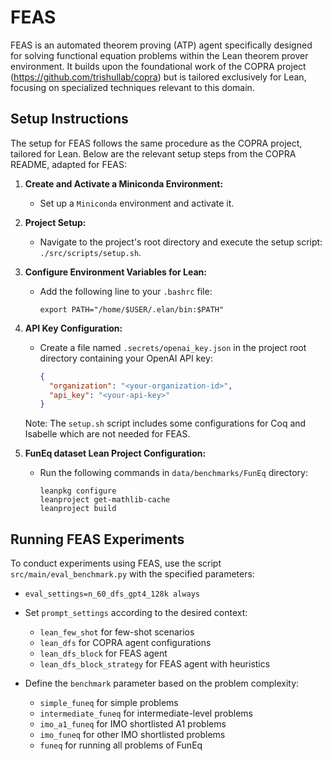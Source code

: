 # FEAS
FEAS is an automated theorem proving (ATP) agent specifically designed for solving functional equation problems within the Lean theorem prover environment. It builds upon the foundational work of the COPRA project (https://github.com/trishullab/copra) but is tailored exclusively for Lean, focusing on specialized techniques relevant to this domain.

## Setup Instructions
The setup for FEAS follows the same procedure as the COPRA project, tailored for Lean. Below are the relevant setup steps from the COPRA README, adapted for FEAS:

1. **Create and Activate a Miniconda Environment:**
   - Set up a `Miniconda` environment and activate it.

2. **Project Setup:**
   - Navigate to the project's root directory and execute the setup script: `./src/scripts/setup.sh`.

3. **Configure Environment Variables for Lean:**
   - Add the following line to your `.bashrc` file:
     ```
     export PATH="/home/$USER/.elan/bin:$PATH"
     ```

4. **API Key Configuration:**
   - Create a file named `.secrets/openai_key.json` in the project root directory containing your OpenAI API key:
     ```json
     {
       "organization": "<your-organization-id>",
       "api_key": "<your-api-key>"
     }
     ```

   Note: The `setup.sh` script includes some configurations for Coq and Isabelle which are not needed for FEAS.

5. **FunEq dataset Lean Project Configuration:**
   - Run the following commands in `data/benchmarks/FunEq` directory:
     ```
     leanpkg configure
     leanproject get-mathlib-cache
     leanproject build
     ```

## Running FEAS Experiments
To conduct experiments using FEAS, use the script `src/main/eval_benchmark.py` with the specified parameters:
- `eval_settings=n_60_dfs_gpt4_128k always`
- Set `prompt_settings` according to the desired context:
  - `lean_few_shot` for few-shot scenarios
  - `lean_dfs` for COPRA agent configurations
  - `lean_dfs_block` for FEAS agent
  - `lean_dfs_block_strategy` for FEAS agent with heuristics

- Define the `benchmark` parameter based on the problem complexity:
  - `simple_funeq` for simple problems
  - `intermediate_funeq` for intermediate-level problems
  - `imo_a1_funeq` for IMO shortlisted A1 problems
  - `imo_funeq` for other IMO shortlisted problems
  - `funeq` for running all problems of FunEq
